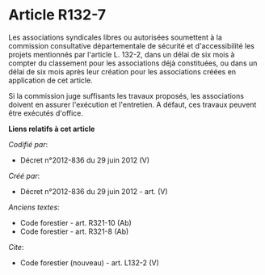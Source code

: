 # Article R132-7

Les associations syndicales libres ou autorisées soumettent à la commission consultative départementale de sécurité et
d'accessibilité les projets mentionnés par l'article L. 132-2, dans un délai de six mois à compter du classement pour les
associations déjà constituées, ou dans un délai de six mois après leur création pour les associations créées en application
de cet article.

Si la commission juge suffisants les travaux proposés, les associations doivent en assurer l'exécution et l'entretien. A
défaut, ces travaux peuvent être exécutés d'office.

**Liens relatifs à cet article**

_Codifié par_:

  - Décret n°2012-836 du 29 juin 2012 (V)

_Créé par_:

  - Décret n°2012-836 du 29 juin 2012 - art. (V)

_Anciens textes_:

  - Code forestier - art. R321-10 (Ab)
  - Code forestier - art. R321-8 (Ab)

_Cite_:

  - Code forestier (nouveau) - art. L132-2 (V)
